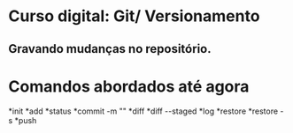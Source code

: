 # Curso digital: Git/ Versionamento

## Gravando mudanças no repositório.
   # Comandos abordados até agora #
   *init        *add <file>
   *status      *commit -m ""
   *diff        *diff --staged
   *log         *restore 
   *restore -s  *push